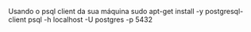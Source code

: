 Usando o psql client da sua máquina
sudo apt-get install -y postgresql-client
psql -h localhost -U postgres -p 5432

